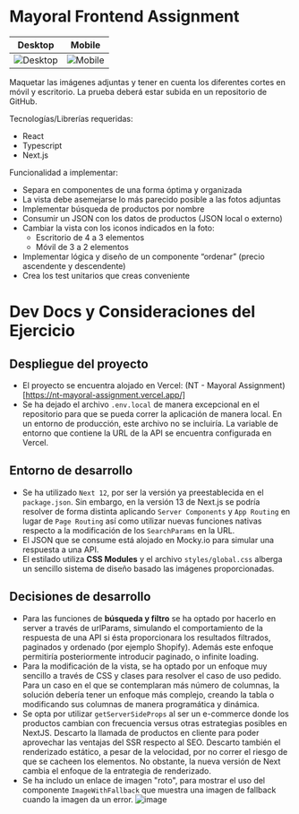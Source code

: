 # Mayoral Frontend Assignment

|              Desktop              |             Mobile              |
| :-------------------------------: | :-----------------------------: |
| ![Desktop](./.github/desktop.png) | ![Mobile](./.github/mobile.png) |

Maquetar las imágenes adjuntas y tener en cuenta los diferentes cortes en móvil y escritorio. La prueba deberá estar subida en un repositorio de GitHub.

Tecnologías/Librerías requeridas:

- React
- Typescript
- Next.js

Funcionalidad a implementar:

- Separa en componentes de una forma óptima y organizada
- La vista debe asemejarse lo más parecido posible a las fotos adjuntas
- Implementar búsqueda de productos por nombre
- Consumir un JSON con los datos de productos (JSON local o externo)
- Cambiar la vista con los iconos indicados en la foto:
  - Escritorio de 4 a 3 elementos
  - Móvil de 3 a 2 elementos
- Implementar lógica y diseño de un componente “ordenar” (precio ascendente y descendente)
- Crea los test unitarios que creas conveniente

# Dev Docs y Consideraciones del Ejercicio

## Despliegue del proyecto

- El proyecto se encuentra alojado en Vercel: (NT - Mayoral Assignment)[https://nt-mayoral-assignment.vercel.app/]
- Se ha dejado el archivo `.env.local` de manera excepcional en el repositorio para que se pueda correr la aplicación de manera local. En un entorno de producción, este archivo no se incluiría. La variable de entorno que contiene la URL de la API se encuentra configurada en Vercel.

## Entorno de desarrollo

- Se ha utilizado `Next 12`, por ser la versión ya preestablecida en el `package.json`. Sin embargo, en la versión 13 de Next.js se podría resolver de forma distinta aplicando `Server Components` y `App Routing` en lugar de `Page Routing` así como utilizar nuevas funciones nativas respecto a la modificación de los `SearchParams` en la URL.
- El JSON que se consume está alojado en Mocky.io para simular una respuesta a una API.
- El estilado utiliza **CSS Modules** y el archivo `styles/global.css` alberga un sencillo sistema de diseño basado las imágenes proporcionadas.

## Decisiones de desarrollo

- Para las funciones de **búsqueda y filtro** se ha optado por hacerlo en server a través de urlParams, simulando el comportamiento de la respuesta de una API si ésta proporcionara los resultados filtrados, paginados y ordenado (por ejemplo Shopify). Además este enfoque permitiría posteriormente introducir paginado, o infinite loading.
- Para la modificación de la vista, se ha optado por un enfoque muy sencillo a través de CSS y clases para resolver el caso de uso pedido. Para un caso en el que se contemplaran más número de columnas, la solución debería tener un enfoque más complejo, creando la tabla o modificando sus columnas de manera programática y dinámica.
- Se opta por utilizar `getServerSideProps` al ser un e-commerce donde los productos cambian con frecuencia versus otras estrategias posibles en NextJS. Descarto la llamada de productos en cliente para poder aprovechar las ventajas del SSR respecto al SEO. Descarto también el renderizado estático, a pesar de la velocidad, por no correr el riesgo de que se cacheen los elementos. No obstante, la nueva versión de Next cambia el enfoque de la entrategia de renderizado.
- Se ha includo un enlace de imagen "roto", para mostrar el uso del componente `ImageWithFallback` que muestra una imagen de fallback cuando la imagen da un error.
![image](https://github.com/NanyThery/mayoral-assignment/assets/47493473/58ecb53a-1840-45c0-8dd6-56b22ff93ccd)

